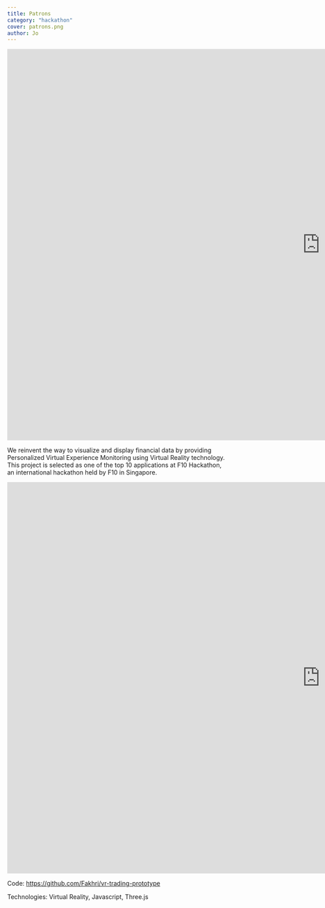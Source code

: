 ```yaml
---
title: Patrons
category: "hackathon"
cover: patrons.png
author: Jo
---
```


<iframe width="1440" height="900" src="https://www.youtube.com/embed/84FZXeXRwjw" frameborder="0" allow="accelerometer;
 encrypted-media; gyroscope; picture-in-picture" allowfullscreen></iframe>

We reinvent the way to visualize and display financial data 
by providing Personalized Virtual Experience Monitoring 
using Virtual Reality technology. This project is selected as 
one of the top 10 applications at F10 Hackathon, 
an international hackathon held by F10 in Singapore.


<iframe width="1440" height="900" src="https://www.youtube.com/embed/vOcFd6KMgco" frameborder="0" allow="accelerometer;
 encrypted-media; gyroscope; picture-in-picture" allowfullscreen></iframe>

Code: https://github.com/Fakhri/vr-trading-prototype

Technologies: Virtual Reality, Javascript, Three.js
